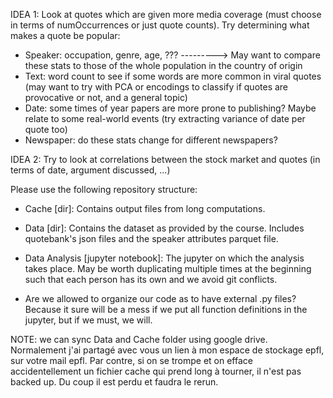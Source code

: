 IDEA 1:
Look at quotes which are given more media coverage (must choose in terms of numOccurrences or just quote counts). Try determining what makes a quote be popular:
- Speaker: occupation, genre, age, ???            ---------> May want to compare these stats to those of the whole population in the country of origin
- Text: word count to see if some words are more common in viral quotes (may want to try with PCA or encodings to classify if quotes are provocative or not, and a general topic)
- Date: some times of year papers are more prone to publishing? Maybe relate to some real-world events (try extracting variance of date per quote too)
- Newspaper: do these stats change for different newspapers?



IDEA 2:
Try to look at correlations between the stock market and quotes (in terms of date, argument discussed, ...)



Please use the following repository structure:

- Cache [dir]: Contains output files from long computations.
- Data [dir]: Contains the dataset as provided by the course. Includes quotebank's json files and the speaker attributes parquet file.
- Data Analysis [jupyter notebook]: The jupyter on which the analysis takes place. May be worth duplicating multiple times at the beginning such that each person has its own and we avoid git conflicts.

- Are we allowed to organize our code as to have external .py files? Because it sure will be a mess if we put all function definitions in the jupyter, but if we must, we will.

NOTE: we can sync Data and Cache folder using google drive. Normalement j'ai partagé avec vous un lien à mon espace de stockage epfl, sur votre mail epfl.
Par contre, si on se trompe et on efface accidentellement un fichier cache qui prend long à tourner, il n'est pas backed up. Du coup il est perdu et faudra le rerun.
